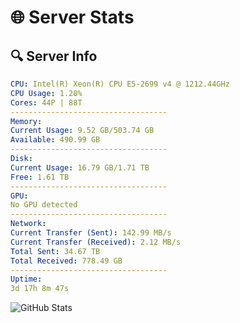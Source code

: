 # 🌐 Server Stats
## 🔍 Server Info
```yaml
CPU: Intel(R) Xeon(R) CPU E5-2699 v4 @ 1212.44GHz
CPU Usage: 1.20%
Cores: 44P | 88T
-----------------------------------
Memory:
Current Usage: 9.52 GB/503.74 GB
Available: 490.99 GB
-----------------------------------
Disk:
Current Usage: 16.79 GB/1.71 TB
Free: 1.61 TB
-----------------------------------
GPU:
No GPU detected
-----------------------------------
Network:
Current Transfer (Sent): 142.99 MB/s
Current Transfer (Received): 2.12 MB/s
Total Sent: 34.67 TB
Total Received: 778.49 GB
-----------------------------------
Uptime:
3d 17h 8m 47s
```
![GitHub Stats](https://img.shields.io/badge/Updated-2025-02-11_15:52:05-blue)